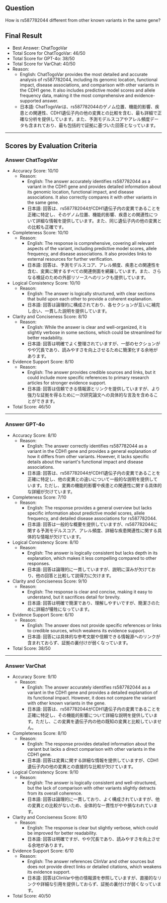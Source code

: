 ## Question

How is rs587782044 different from other known variants in the same gene?

## Final Result

- Best Answer: ChatTogoVar
- Total Score for ChatTogoVar: 46/50
- Total Score for GPT-4o: 38/50
- Total Score for VarChat: 40/50
- Reason:
  - English: ChatTogoVar provides the most detailed and accurate analysis of rs587782044, including its genomic location, functional impact, disease associations, and comparison with other variants in the CDH1 gene. It also includes predictive model scores and allele frequency data, making it the most comprehensive and evidence-supported answer.
  - 日本語: ChatTogoVarは、rs587782044のゲノム位置、機能的影響、疾患との関連性、CDH1遺伝子内の他の変異との比較を含む、最も詳細で正確な分析を提供しています。また、予測モデルスコアやアレル頻度データも含まれており、最も包括的で証拠に基づいた回答となっています。

---

## Scores by Evaluation Criteria

### Answer ChatTogoVar
- Accuracy Score: 10/10
  - Reason: 
    - English: The answer accurately identifies rs587782044 as a variant in the CDH1 gene and provides detailed information about its genomic location, functional impact, and disease associations. It also correctly compares it with other variants in the same gene.
    - 日本語: 回答は、rs587782044がCDH1遺伝子内の変異であることを正確に特定し、そのゲノム位置、機能的影響、疾患との関連性について詳細な情報を提供しています。また、同じ遺伝子内の他の変異との比較も正確です。
- Completeness Score: 10/10
  - Reason: 
    - English: The response is comprehensive, covering all relevant aspects of the variant, including predictive model scores, allele frequency, and disease associations. It also provides links to external resources for further verification.
    - 日本語: 回答は、予測モデルスコア、アレル頻度、疾患との関連性を含む、変異に関するすべての関連側面を網羅しています。また、さらなる検証のための外部リソースへのリンクも提供しています。
- Logical Consistency Score: 10/10
  - Reason: 
    - English: The answer is logically structured, with clear sections that build upon each other to provide a coherent explanation.
    - 日本語: 回答は論理的に構成されており、各セクションが互いに補完し合い、一貫した説明を提供しています。
- Clarity and Conciseness Score: 8/10
  - Reason: 
    - English: While the answer is clear and well-organized, it is slightly verbose in some sections, which could be streamlined for better readability.
    - 日本語: 回答は明確でよく整理されていますが、一部のセクションがやや冗長であり、読みやすさを向上させるために簡潔化する余地があります。
- Evidence Support Score: 8/10
  - Reason: 
    - English: The answer provides credible sources and links, but it could include more specific references to primary research articles for stronger evidence support.
    - 日本語: 回答は信頼できる情報源とリンクを提供していますが、より強力な証拠を得るために一次研究論文への具体的な言及を含めることができます。
- Total Score: 46/50

---

### Answer GPT-4o
- Accuracy Score: 8/10
  - Reason: 
    - English: The answer correctly identifies rs587782044 as a variant in the CDH1 gene and provides a general explanation of how it differs from other variants. However, it lacks specific details about the variant's functional impact and disease associations.
    - 日本語: 回答は、rs587782044がCDH1遺伝子内の変異であることを正確に特定し、他の変異との違いについて一般的な説明を提供しています。ただし、変異の機能的影響や疾患との関連性に関する具体的な詳細が欠けています。
- Completeness Score: 7/10
  - Reason: 
    - English: The response provides a general overview but lacks specific information about predictive model scores, allele frequency, and detailed disease associations for rs587782044.
    - 日本語: 回答は一般的な概要を提供していますが、rs587782044に関する予測モデルスコア、アレル頻度、詳細な疾患関連性に関する具体的な情報が欠けています。
- Logical Consistency Score: 8/10
  - Reason: 
    - English: The answer is logically consistent but lacks depth in its explanation, which makes it less compelling compared to other responses.
    - 日本語: 回答は論理的に一貫していますが、説明に深みが欠けており、他の回答と比較して説得力に欠けます。
- Clarity and Conciseness Score: 9/10
  - Reason: 
    - English: The response is clear and concise, making it easy to understand, but it sacrifices detail for brevity.
    - 日本語: 回答は明確で簡潔であり、理解しやすいですが、簡潔さのために詳細が犠牲になっています。
- Evidence Support Score: 6/10
  - Reason: 
    - English: The answer does not provide specific references or links to credible sources, which weakens its evidence support.
    - 日本語: 回答には具体的な参考文献や信頼できる情報源へのリンクが含まれておらず、証拠の裏付けが弱くなっています。
- Total Score: 38/50

---

### Answer VarChat
- Accuracy Score: 9/10
  - Reason: 
    - English: The answer accurately identifies rs587782044 as a variant in the CDH1 gene and provides a detailed explanation of its functional impact. However, it does not compare the variant with other known variants in the gene.
    - 日本語: 回答は、rs587782044がCDH1遺伝子内の変異であることを正確に特定し、その機能的影響について詳細な説明を提供しています。ただし、この変異を遺伝子内の他の既知の変異と比較していません。
- Completeness Score: 8/10
  - Reason: 
    - English: The response provides detailed information about the variant but lacks a direct comparison with other variants in the CDH1 gene.
    - 日本語: 回答は変異に関する詳細な情報を提供していますが、CDH1遺伝子内の他の変異との直接的な比較が欠けています。
- Logical Consistency Score: 9/10
  - Reason: 
    - English: The answer is logically consistent and well-structured, but the lack of comparison with other variants slightly detracts from its overall coherence.
    - 日本語: 回答は論理的に一貫しており、よく構成されていますが、他の変異との比較がないため、全体的な一貫性がやや損なわれています。
- Clarity and Conciseness Score: 8/10
  - Reason: 
    - English: The response is clear but slightly verbose, which could be improved for better readability.
    - 日本語: 回答は明確ですが、やや冗長であり、読みやすさを向上させる余地があります。
- Evidence Support Score: 6/10
  - Reason: 
    - English: The answer references ClinVar and other sources but does not provide direct links or detailed citations, which weakens its evidence support.
    - 日本語: 回答はClinVarや他の情報源を参照していますが、直接的なリンクや詳細な引用を提供しておらず、証拠の裏付けが弱くなっています。
- Total Score: 40/50